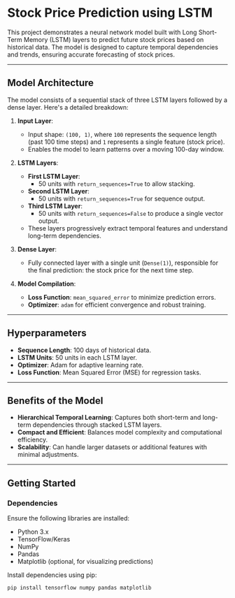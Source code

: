 # Stock Price Prediction using LSTM

This project demonstrates a neural network model built with Long Short-Term Memory (LSTM) layers to predict future stock prices based on historical data. The model is designed to capture temporal dependencies and trends, ensuring accurate forecasting of stock prices.

---

## **Model Architecture**

The model consists of a sequential stack of three LSTM layers followed by a dense layer. Here's a detailed breakdown:

1. **Input Layer**:
   - Input shape: `(100, 1)`, where `100` represents the sequence length (past 100 time steps) and `1` represents a single feature (stock price).
   - Enables the model to learn patterns over a moving 100-day window.

2. **LSTM Layers**:
   - **First LSTM Layer**:
     - 50 units with `return_sequences=True` to allow stacking.
   - **Second LSTM Layer**:
     - 50 units with `return_sequences=True` for sequence output.
   - **Third LSTM Layer**:
     - 50 units with `return_sequences=False` to produce a single vector output.
   - These layers progressively extract temporal features and understand long-term dependencies.

3. **Dense Layer**:
   - Fully connected layer with a single unit (`Dense(1)`), responsible for the final prediction: the stock price for the next time step.

4. **Model Compilation**:
   - **Loss Function**: `mean_squared_error` to minimize prediction errors.
   - **Optimizer**: `adam` for efficient convergence and robust training.

---

## **Hyperparameters**

- **Sequence Length**: 100 days of historical data.
- **LSTM Units**: 50 units in each LSTM layer.
- **Optimizer**: Adam for adaptive learning rate.
- **Loss Function**: Mean Squared Error (MSE) for regression tasks.

---

## **Benefits of the Model**

- **Hierarchical Temporal Learning**: Captures both short-term and long-term dependencies through stacked LSTM layers.
- **Compact and Efficient**: Balances model complexity and computational efficiency.
- **Scalability**: Can handle larger datasets or additional features with minimal adjustments.

---

## **Getting Started**

### **Dependencies**
Ensure the following libraries are installed:
- Python 3.x
- TensorFlow/Keras
- NumPy
- Pandas
- Matplotlib (optional, for visualizing predictions)

Install dependencies using pip:
```bash
pip install tensorflow numpy pandas matplotlib
